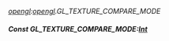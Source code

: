 _[opengl](../../modules/opengl/opengl-module.md):[opengl](../../modules/opengl/opengl-module.md).GL\_TEXTURE\_COMPARE\_MODE_
##### Const GL\_TEXTURE\_COMPARE\_MODE:[Int](../../modules/wonkey/wonkey-types-int.md)

